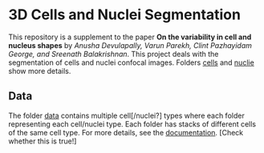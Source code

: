 # 3D Cells and Nuclei Segmentation 

This repository is a supplement to the paper 
**On the variability in cell and nucleus shapes** by *Anusha Devulapally, Varun Parekh, Clint Pazhayidam George, and Sreenath Balakrishnan*. This project deals with the segmentation of cells and nuclei confocal images. Folders [cells](cells/README.md) and [nuclie](nuclei/README.md) show more details. 



## Data

The folder [data](data/) contains multiple cell[/nuclei?] types where each folder representing each cell/nuclei type. 
Each folder has stacks of different cells of the same cell type. For more details, see the [documentation](data/README.md). [Check whether this is true!]



